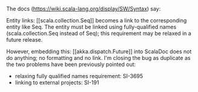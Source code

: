 The docs (https://wiki.scala-lang.org/display/SW/Syntax) say:

Entity links: [[scala.collection.Seq]] becomes a link to the corresponding entity like Seq. The entity must be linked using fully-qualified names (scala.collection.Seq instead of Seq); this requirement may be relaxed in a future release.

However, embedding this:
[[akka.dispatch.Future]]
into ScalaDoc does not do anything; no formatting and no link.
I'm closing the bug as duplicate as the two problems have been previously pointed out:
- relaxing fully qualified names requirement: SI-3695
- linking to external projects: SI-191

